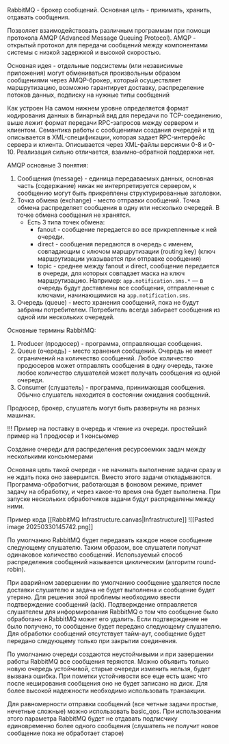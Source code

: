 RabbitMQ - брокер сообщений. Основная цель - принимать, хранить, отдавать сообщения.

Позволяет взаимодействовать различным программам при помощи протокола AMQP (Advanced Message Queuing Protocol). 
AMQP - открытый протокол для передачи сообщений между компонентами системы с низкой задержкой и высокой скоростью.

Основная идея - отдельные подсистемы (или независимые приложения) могут обмениваться произвольным образом сообщениями через AMQP-брокер, который осуществляет маршрутизацию, возможно гарантирует доставку, распределение потоков данных, подписку на нужные типы сообщений

Как устроен
На самом нижнем уровне определяется формат кодирования данных в бинарный вид для передачи по TCP-соединению, выше лежит формат передачи RPC-запросов между сервером и клиентом. Семантика работы с сообщениями создания очередей и тд описывается в XML-спецификации, которая задает RPC-интерфейс сервера и клиента. Описывается через XML-файлы версиями 0-8 и 0-10. Реализация сильно отличается, взаимно-обратной поддержки нет.

AMQP основные 3 понятия:
1. Сообщения (message) - единица передаваемых данных, основная часть (содержание) никак не интерпретируется сервером, к сообщению могут быть прикреплены структурированные заголовки.
2. Точка обмена (exchange) - место отправки сообщений. Точка обмена распределяет сообщения в одну или несколько очередей. В точке обмена сообщения не хранятся. 
	- Есть 3 типа точек обмена:
		- fanout - сообщение передается во все прикрепленные к ней очереди.
		- direct - сообщения передаются в очередь с именем, совпадающим с ключом маршрутизации (routing key) (ключ маршрутизации указывается при отправке сообщения)
		- topic - среднее между fanout и direct, сообщение передается в очереди, для которых совпадает маска на ключ маршрутизацию. Например: `app.notification.sms.*` — в очередь будут доставлены все сообщения, отправленные с ключами, начинающимися на `app.notification.sms`.
3. Очередь (queue) - место хранения сообщений, пока не будут забраны потребителем. Потребитель всегда забирает сообщения из одной или нескольких очередей.

Основные термины RabbitMQ:
1. Producer (продюсер) - программа, отправляющая сообщения.
2. Queue (очередь) - место хранения сообщений. Очередь не имеет ограничений на количество сообщений. Любое количество продюсеров может отправлять сообщения в одну очередь, также любое количество слушателей может получать сообщения из одной очереди.
3. Consumer (слушатель) - программа, принимающая сообщения. Обычно слушатель находится в состоянии ожидания сообщений.

Продюсер, брокер, слушатель могут быть развернуты на разных машинах.


!!! Пример на поставку в очередь и чтение из очереди.
простейший пример на 1 продюсер и 1 консьюмер

Создание очереди для распределения ресурсоемких задач между несколькими консьюмерами

Основная цель такой очереди - не начинать выполнение задачи сразу и не ждать пока оно завершится. Вместо этого задачи откладываются. Программа-обработчик, работающая в фоновом режиме, примет задачу на обработку, и через какое-то время она будет выполнена. При запуске нескольких обработчиков задачи будут распределены между ними.

Пример кода
[[RabbitMQ Infrastructure.canvas|Infrastructure]]
![[Pasted image 20250330145742.png]]

По умолчанию RabbitMQ будет передавать каждое новое сообщение следующему слушателю. Таким образом, все слушатели получат одинаковое количество сообщений. Используемый способ распределения сообщений называется циклическим (алгоритм round-robin).

При аварийном завершении по умолчанию сообщение удаляется после доставки слушателю и задача не будет выполнена и сообщение будет утеряно. Для решения этой проблемы необходимо ввести подтверждение сообщений (ack). Подтверждение отправляется слушателем для информирования RabbitMQ о том что сообщение было обработано и RabbitMQ может его удалить. Если подтверждение не было получено, то сообщение будет передано следующему слушателю. Для обработки сообщений отсутствует тайм-аут, сообщение будет передано следующему только при закрытии соединения.

По умолчанию очереди создаются неустойчивыми и при завершении работы RabbitMQ все сообщения теряются. Можно объявить только новую очередь устойчивой, старые очереди изменить нельзя, будет вызвана ошибка. При пометки устойчивости все еще есть шанс что после кеширования сообщения оно не будет записано на диск. Для более высокой надежности необходимо использовать транзакции.

Для равномерности отправки сообщений (все четные задачи простые, нечетные сложные) можно использовать basic_qos. При использовании этого параметра RabbitMQ будет не отдавать подписчику единовременно более одного сообщения (слушатель не получит новое сообщение пока не обработает старое)